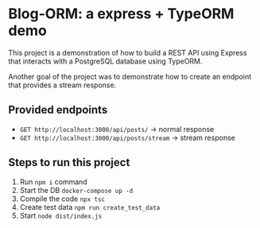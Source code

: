 # Blog-ORM: a express + TypeORM demo

This project is a demonstration of how to build a REST API using Express that interacts with a PostgreSQL database using TypeORM.

Another goal of the project was to demonstrate how to create an endpoint that provides a stream response.

## Provided endpoints

- `GET http://localhost:3000/api/posts/` -> normal response
- `GET http://localhost:3000/api/posts/stream` -> stream response

## Steps to run this project

1. Run `npm i` command
2. Start the DB `docker-compose up -d`
3. Compile the code `npx tsc`
4. Create test data `npm run create_test_data`
5. Start `node dist/index.js`
